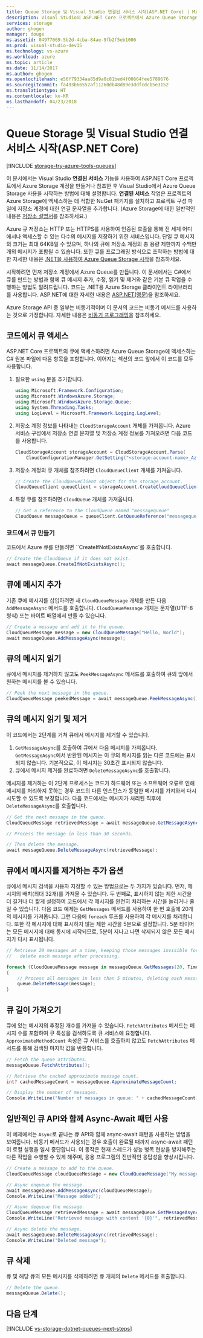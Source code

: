 ```yaml
---
title: Queue Storage 및 Visual Studio 연결된 서비스 시작(ASP.NET Core) | Microsoft Docs
description: Visual Studio의 ASP.NET Core 프로젝트에서 Azure Queue Storage를 사용하는 방법
services: storage
author: ghogen
manager: douge
ms.assetid: 04977069-5b2d-4cba-84ae-9fb2f5eb1006
ms.prod: visual-studio-dev15
ms.technology: vs-azure
ms.workload: azure
ms.topic: article
ms.date: 11/14/2017
ms.author: ghogen
ms.openlocfilehash: e56f79334aa85d9a0c81bed4f00664fee5789676
ms.sourcegitcommit: fa493b66552af11260db48d89e3ddfcdcb5e3152
ms.translationtype: HT
ms.contentlocale: ko-KR
ms.lasthandoff: 04/23/2018
---
```

# <a name="get-started-with-queue-storage-and-visual-studio-connected-services-aspnet-core"></a>Queue Storage 및 Visual Studio 연결 서비스 시작(ASP.NET Core)

[!INCLUDE [storage-try-azure-tools-queues](../../includes/storage-try-azure-tools-queues.md)]

이 문서에서는 Visual Studio **연결된 서비스** 기능을 사용하여 ASP.NET Core 프로젝트에서 Azure Storage 계정을 만들거나 참조한 후 Visual Studio에서 Azure Queue Storage 사용을 시작하는 방법에 대해 설명합니다. **연결된 서비스** 작업은 프로젝트의 Azure Storage에 액세스하는 데 적합한 NuGet 패키지를 설치하고 프로젝트 구성 파일에 저장소 계정에 대한 연결 문자열을 추가합니다. (Azure Storage에 대한 일반적인 내용은 [저장소 설명서](https://azure.microsoft.com/documentation/services/storage/)를 참조하세요.)

Azure 큐 저장소는 HTTP 또는 HTTPS를 사용하여 인증된 호출을 통해 전 세계 어디에서나 액세스할 수 있는 다수의 메시지를 저장하기 위한 서비스입니다. 단일 큐 메시지의 크기는 최대 64KB일 수 있으며, 하나의 큐에 저장소 계정의 총 용량 제한까지 수백만 개의 메시지가 포함될 수 있습니다. 또한 큐를 프로그래밍 방식으로 조작하는 방법에 대한 자세한 내용은 [.NET을 사용하여 Azure Queue Storage 시작](../storage/queues/storage-dotnet-how-to-use-queues.md)을 참조하세요.

시작하려면 먼저 저장소 계정에서 Azure Queue를 만듭니다. 이 문서에서는 C#에서 큐를 만드는 방법과 함께 큐 메시지 추가, 수정, 읽기 및 제거와 같은 기본 큐 작업을 수행하는 방법도 알려드립니다.  코드는 .NET용 Azure Storage 클라이언트 라이브러리를 사용합니다. ASP.NET에 대한 자세한 내용은 [ASP.NET(영문)](http://www.asp.net)을 참조하세요.

Azure Storage API 중 일부는 비동기적이며 이 문서의 코드는 비동기 메서드를 사용하는 것으로 가정합니다. 자세한 내용은 [비동기 프로그래밍](https://docs.microsoft.com/dotnet/csharp/async)을 참조하세요.

## <a name="access-queues-in-code"></a>코드에서 큐 액세스

ASP.NET Core 프로젝트의 큐에 액세스하려면 Azure Queue Storage에 액세스하는 C# 원본 파일에 다음 항목을 포함합니다. 이어지는 섹션의 코드 앞에서 이 코드를 모두 사용합니다.

1. 필요한 `using` 문을 추가합니다.
    ```cs
    using Microsoft.Framework.Configuration;
    using Microsoft.WindowsAzure.Storage;
    using Microsoft.WindowsAzure.Storage.Queue;
    using System.Threading.Tasks;
    using LogLevel = Microsoft.Framework.Logging.LogLevel;
    ```

1. 저장소 계정 정보를 나타내는 `CloudStorageAccount` 개체를 가져옵니다. Azure 서비스 구성에서 저장소 연결 문자열 및 저장소 계정 정보를 가져오려면 다음 코드를 사용합니다.

    ```cs
    CloudStorageAccount storageAccount = CloudStorageAccount.Parse(
        CloudConfigurationManager.GetSetting("<storage-account-name>_AzureStorageConnectionString"));
    ```

1. 저장소 계정의 큐 개체를 참조하려면 `CloudQueueClient` 개체를 가져옵니다.

    ```cs
    // Create the CloudQueueClient object for the storage account.
    CloudQueueClient queueClient = storageAccount.CreateCloudQueueClient();
    ```
1. 특정 큐를 참조하려면 `CloudQueue` 개체를 가져옵니다.

    ```cs
    // Get a reference to the CloudQueue named "messagequeue"
    CloudQueue messageQueue = queueClient.GetQueueReference("messagequeue");
    ```

### <a name="create-a-queue-in-code"></a>코드에서 큐 만들기

코드에서 Azure 큐를 만들려면 ``CreateIfNotExistsAsync`를 호출합니다.

```cs
// Create the CloudQueue if it does not exist.
await messageQueue.CreateIfNotExistsAsync();
```

## <a name="add-a-message-to-a-queue"></a>큐에 메시지 추가

기존 큐에 메시지를 삽입하려면 새 `CloudQueueMessage` 개체를 만든 다음 `AddMessageAsync` 메서드를 호출합니다. `CloudQueueMessage` 개체는 문자열(UTF-8 형식) 또는 바이트 배열에서 만들 수 있습니다.

```cs
// Create a message and add it to the queue.
CloudQueueMessage message = new CloudQueueMessage("Hello, World");
await messageQueue.AddMessageAsync(message);
```

## <a name="read-a-message-in-a-queue"></a>큐의 메시지 읽기

큐에서 메시지를 제거하지 않고도 `PeekMessageAsync` 메서드를 호출하여 큐의 앞에서 원하는 메시지를 볼 수 있습니다.

```cs
// Peek the next message in the queue.
CloudQueueMessage peekedMessage = await messageQueue.PeekMessageAsync();
```

## <a name="read-and-remove-a-message-in-a-queue"></a>큐의 메시지 읽기 및 제거

이 코드에서는 2단계를 거쳐 큐에서 메시지를 제거할 수 있습니다.

1. `GetMessageAsync`를 호출하여 큐에서 다음 메시지를 가져옵니다. `GetMessageAsync`에서 반환된 메시지는 이 큐의 메시지를 읽는 다른 코드에는 표시되지 않습니다. 기본적으로, 이 메시지는 30초간 표시되지 않습니다.
1. 큐에서 메시지 제거를 완료하려면 `DeleteMessageAsync`를 호출합니다.

메시지를 제거하는 이 2단계 프로세스는 코드가 하드웨어 또는 소프트웨어 오류로 인해 메시지를 처리하지 못하는 경우 코드의 다른 인스턴스가 동일한 메시지를 가져와서 다시 시도할 수 있도록 보장합니다. 다음 코드에서는 메시지가 처리된 직후에 `DeleteMessageAsync`를 호출합니다.

```cs
// Get the next message in the queue.
CloudQueueMessage retrievedMessage = await messageQueue.GetMessageAsync();

// Process the message in less than 30 seconds.

// Then delete the message.
await messageQueue.DeleteMessageAsync(retrievedMessage);
```

## <a name="additional-options-for-dequeuing-messages"></a>큐에서 메시지를 제거하는 추가 옵션

큐에서 메시지 검색을 사용자 지정할 수 있는 방법으로는 두 가지가 있습니다. 먼저, 메시지의 배치(최대 32개)를 가져올 수 있습니다. 두 번째로, 표시하지 않는 제한 시간을 더 길거나 더 짧게 설정하여 코드에서 각 메시지를 완전히 처리하는 시간을 늘리거나 줄일 수 있습니다. 다음 코드 예제는 `GetMessages` 메서드를 사용하여 한 번 호출에 20개의 메시지를 가져옵니다. 그런 다음에 `foreach` 루프를 사용하여 각 메시지를 처리합니다. 또한 각 메시지에 대해 표시하지 않는 제한 시간을 5분으로 설정합니다. 5분 타이머는 모든 메시지에 대해 동시에 시작되므로, 5분이 지나고 나면 삭제되지 않은 모든 메시지가 다시 표시됩니다.

```cs
// Retrieve 20 messages at a time, keeping those messages invisible for 5 minutes, 
//   delete each message after processing.

foreach (CloudQueueMessage message in messageQueue.GetMessages(20, TimeSpan.FromMinutes(5)))
{
    // Process all messages in less than 5 minutes, deleting each message after processing.
    queue.DeleteMessage(message);
}
```

## <a name="get-the-queue-length"></a>큐 길이 가져오기

큐에 있는 메시지의 추정된 개수를 가져올 수 있습니다. `FetchAttributes` 메서드는 메시지 수를 포함하여 큐 특성을 검색하도록 큐 서비스에 요청합니다. `ApproximateMethodCount` 속성은 큐 서비스를 호출하지 않고도 `FetchAttributes` 메서드를 통해 검색된 마지막 값을 반환합니다.

```cs
// Fetch the queue attributes.
messageQueue.FetchAttributes();

// Retrieve the cached approximate message count.
int? cachedMessageCount = messageQueue.ApproximateMessageCount;

// Display the number of messages.
Console.WriteLine("Number of messages in queue: " + cachedMessageCount);
```

## <a name="use-the-async-await-pattern-with-common-queue-apis"></a>일반적인 큐 API와 함께 Async-Await 패턴 사용

이 예제에서는 `Async`로 끝나는 큐 API와 함께 async-await 패턴을 사용하는 방법을 보여줍니다. 비동기 메서드가 사용되는 경우 호출이 완료될 때까지 async-await 패턴이 로컬 실행을 일시 중단합니다. 이 동작은 현재 스레드가 성능 병목 현상을 방지해주는 다른 작업을 수행할 수 있게 해주며, 응용 프로그램의 전반적인 응답성을 향상시킵니다.

```cs
// Create a message to add to the queue.
CloudQueueMessage cloudQueueMessage = new CloudQueueMessage("My message");

// Async enqueue the message.
await messageQueue.AddMessageAsync(cloudQueueMessage);
Console.WriteLine("Message added");

// Async dequeue the message.
CloudQueueMessage retrievedMessage = await messageQueue.GetMessageAsync();
Console.WriteLine("Retrieved message with content '{0}'", retrievedMessage.AsString);

// Async delete the message.
await messageQueue.DeleteMessageAsync(retrievedMessage);
Console.WriteLine("Deleted message");
```

## <a name="delete-a-queue"></a>큐 삭제

큐 및 해당 큐의 모든 메시지를 삭제하려면 큐 개체의 `Delete` 메서드를 호출합니다.

```cs
// Delete the queue.
messageQueue.Delete();
```

## <a name="next-steps"></a>다음 단계

[!INCLUDE [vs-storage-dotnet-queues-next-steps](../../includes/vs-storage-dotnet-queues-next-steps.md)]
